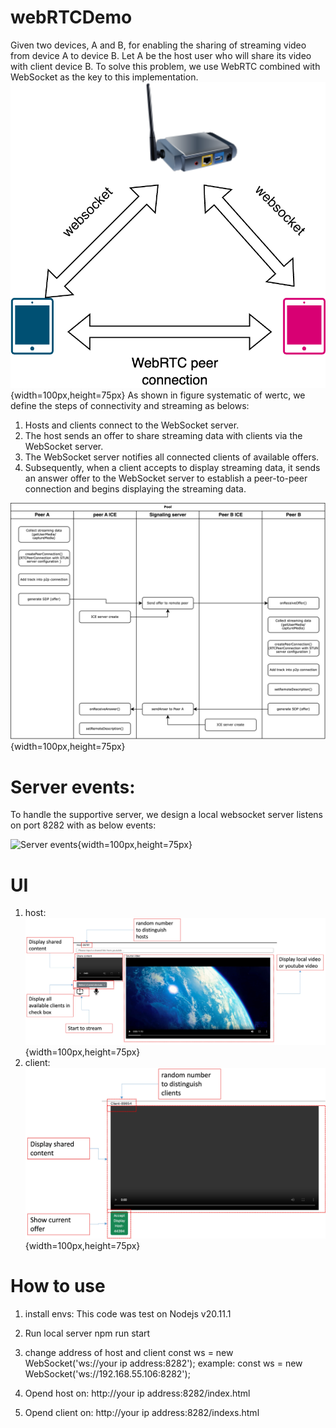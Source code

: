 # webRTCDemo
Given two devices, A and B, for enabling the sharing of streaming video from device A to device B. Let A be the host user who will share its video with client device B.
To solve this problem, we use WebRTC combined with WebSocket as the key to this implementation. ![systematic of wertc](flowchart/WebRTC_system_design.png){width=100px,height=75px}
As shown in figure systematic of wertc, we define the steps of connectivity and streaming as belows:
1. Hosts and clients connect to the WebSocket server.
2. The host sends an offer to share streaming data with clients via the WebSocket server.
3. The WebSocket server notifies all connected clients of available offers.
4. Subsequently, when a client accepts to display streaming data, it sends an answer offer to the WebSocket server to establish a peer-to-peer connection and begins displaying the streaming data.

![Sequence](flowchart/WebRTCsequency.png){width=100px,height=75px}

# Server events:
To handle the supportive server, we design a local websocket server listens on port 8282 with as below events:

![Server events](flowchart/serverUsesCases.png){width=100px,height=75px}

# UI
1. host:
![Host UI](flowchart/host_ui.jpg){width=100px,height=75px}
2. client:
![Client UI](flowchart/client_ui.jpg){width=100px,height=75px}

# How to use
1. install envs:
This code was test on Nodejs v20.11.1

2. Run local server
npm run start

3. change address of host and client
const ws = new WebSocket('ws://your ip address:8282');
example: const ws = new WebSocket('ws://192.168.55.106:8282');

4. Opend host on: http://your ip address:8282/index.html

5. Opend client on: http://your ip address:8282/indexs.html





